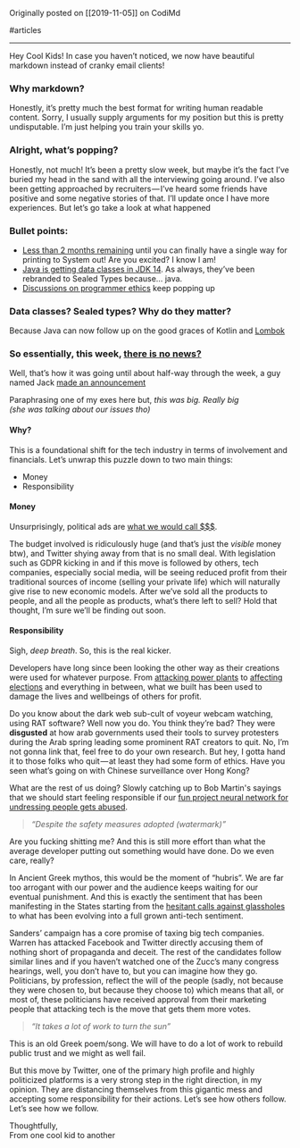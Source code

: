 Originally posted on [[2019-11-05]] on CodiMd

#articles 

---

Hey Cool Kids! In case you haven’t noticed, we now have beautiful markdown instead of cranky email clients!

### Why markdown?

Honestly, it’s pretty much the best format for writing human readable content. Sorry, I usually supply arguments for my position but this is pretty undisputable. I’m just helping you train your skills yo.

### Alright, what’s popping?

Honestly, not much! It’s been a pretty slow week, but maybe it’s the fact I’ve buried my head in the sand with all the interviewing going around. I’ve also been getting approached by recruiters — I’ve heard some friends have positive and some negative stories of that. I’ll update once I have more experiences. But let’s go take a look at what happened

### Bullet points:

-   [Less than 2 months remaining](https://pythonclock.org/) until you can finally have a single way for printing to System out! Are you excited? I know I am!
-   [Java is getting data classes in JDK 14](https://twitter.com/rafaelcodes/status/1190027436383260673). As always, they’ve been rebranded to Sealed Types because… java.
-   [Discussions on programmer ethics](https://twitter.com/unclebobmartin/status/1188077201960255488) keep popping up

### Data classes? Sealed types? Why do they matter?

Because Java can now follow up on the good graces of Kotlin and [Lombok](https://projectlombok.org/)

### So essentially, this week, [there is no news?](https://www.reddit.com/r/AskHistorians/comments/757q0q/on_18_april_1930_the_bbc_announced_that_there_is/do44od0?utm_source=share&utm_medium=web2x)

Well, that’s how it was going until about half-way through the week, a guy named Jack [made an announcement](https://twitter.com/jack/status/1189634360472829952)

Paraphrasing one of my exes here but, _this was big. Really big   
(she was talking about our issues tho)_

#### Why?

This is a foundational shift for the tech industry in terms of involvement and financials. Let’s unwrap this puzzle down to two main things:

-   Money
-   Responsibility

#### Money

Unsurprisingly, political ads are [what we would call $$$](https://www.wsj.com/articles/political-ad-spending-will-approach-10-billion-in-2020-new-forecast-predicts-11559642400).

The budget involved is ridiculously huge (and that’s just the _visible_ money btw), and Twitter shying away from that is no small deal. With legislation such as GDPR kicking in and if this move is followed by others, tech companies, especially social media, will be seeing reduced profit from their traditional sources of income (selling your private life) which will naturally give rise to new economic models. After we’ve sold all the products to people, and all the people as products, what’s there left to sell? Hold that thought, I’m sure we’ll be finding out soon.

#### Responsibility

Sigh, _deep breath_. So, this is the real kicker.

Developers have long since been looking the other way as their creations were used for whatever purpose. From [attacking power plants](https://en.wikipedia.org/wiki/Stuxnet) to [affecting elections](https://www.youtube.com/watch?v=OQSMr-3GGvQ) and everything in between, what we built has been used to damage the lives and wellbeings of others for profit.

Do you know about the dark web sub-cult of voyeur webcam watching, using RAT software? Well now you do. You think they’re bad? They were **disgusted** at how arab governments used their tools to survey protesters during the Arab spring leading some prominent RAT creators to quit. No, I’m not gonna link that, feel free to do your own research. But hey, I gotta hand it to those folks who quit — at least they had some form of ethics. Have you seen what’s going on with Chinese surveillance over Hong Kong?

What are the rest of us doing? Slowly catching up to Bob Martin's sayings that we should start feeling responsible if our [fun project neural network for undressing people gets abused](https://twitter.com/deepnudeapp/status/1144307316231200768/photo/1).

> _“Despite the safety measures adopted (watermark)”_

Are you fucking shitting me? And this is still more effort than what the average developer putting out something would have done. Do we even care, really?

In Ancient Greek mythos, this would be the moment of “hubris”. We are far too arrogant with our power and the audience keeps waiting for our eventual punishment. And this is exactly the sentiment that has been manifesting in the States starting from the [hesitant calls against glassholes](https://nypost.com/2014/07/14/is-google-glass-cool-or-just-plain-creepy/) to what has been evolving into a full grown anti-tech sentiment.

Sanders’ campaign has a core promise of taxing big tech companies. Warren has attacked Facebook and Twitter directly accusing them of nothing short of propaganda and deceit. The rest of the candidates follow similar lines and if you haven’t watched one of the Zucc’s many congress hearings, well, you don’t have to, but you can imagine how they go. Politicians, by profession, reflect the will of the people (sadly, not because they were chosen to, but because they choose to) which means that all, or most of, these politicians have received approval from their marketing people that attacking tech is the move that gets them more votes.

> _“It takes a lot of work to turn the sun”_

This is an old Greek poem/song. We will have to do a lot of work to rebuild public trust and we might as well fail.

But this move by Twitter, one of the primary high profile and highly politicized platforms is a very strong step in the right direction, in my opinion. They are distancing themselves from this gigantic mess and accepting some responsibility for their actions. Let’s see how others follow. Let’s see how we follow.

Thoughtfully,  
From one cool kid to another